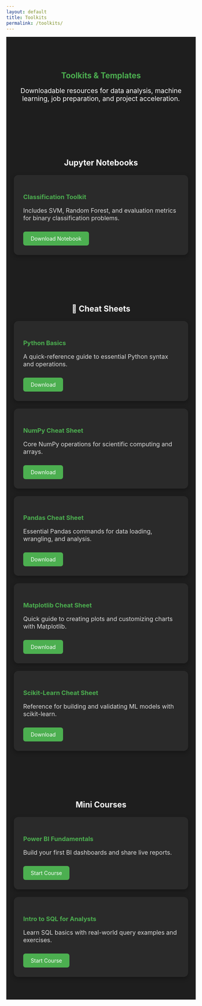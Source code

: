 ```yaml
---
layout: default
title: Toolkits
permalink: /toolkits/
---
```


<section class="toolkits-header" style="background-color: #1e1e1e; color: white; padding: 60px 20px; text-align: center;">
  <div style="max-width: 800px; margin: auto;">
    <h1 style="color: #4CAF50;">Toolkits & Templates</h1>
    <p style="font-size: 1.1rem;">
      Downloadable resources for data analysis, machine learning, job preparation, and project acceleration.
    </p>
  </div>
</section>
<section class="toolkit-section">
  <h2> Jupyter Notebooks</h2>
  <div class="card">
    <h3>Classification Toolkit</h3>
    <p>Includes SVM, Random Forest, and evaluation metrics for binary classification problems.</p>
    <a href="/toolkits/notebooks/Chest_CT-Scan-CNN-Project.ipynb" class="button">Download Notebook</a>
 </div>
</section>

<section class="toolkit-section">
  <h2>📄 Cheat Sheets</h2>

  <div class="card">
    <h3>Python Basics</h3>
    <p>A quick-reference guide to essential Python syntax and operations.</p>
    <a href="/toolkits/cheatsheets/Python_Cheat_Sheet.pdf" class="button">Download</a>
  </div>

  <div class="card">
    <h3>NumPy Cheat Sheet</h3>
    <p>Core NumPy operations for scientific computing and arrays.</p>
    <a href="/toolkits/cheatsheets/NumPy_Cheat_Sheet.pdf" class="button">Download</a>
  </div>

  <div class="card">
    <h3>Pandas Cheat Sheet</h3>
    <p>Essential Pandas commands for data loading, wrangling, and analysis.</p>
    <a href="/toolkits/cheatsheets/Pandas_Cheat_Sheet.pdf" class="button">Download</a>
  </div>

  <div class="card">
    <h3>Matplotlib Cheat Sheet</h3>
    <p>Quick guide to creating plots and customizing charts with Matplotlib.</p>
    <a href="/toolkits/cheatsheets/Matplotlib_Cheat_Sheet.pdf" class="button">Download</a>
  </div>

  <div class="card">
    <h3>Scikit-Learn Cheat Sheet</h3>
    <p>Reference for building and validating ML models with scikit-learn.</p>
    <a href="/toolkits/cheatsheets/Scikit_Learn_Cheat_Sheet_Python.pdf" class="button">Download</a>
  </div>
</section>

<section class="toolkit-section">
  <h2> Mini Courses</h2>
  <div class="card">
    <h3>Power BI Fundamentals</h3>
    <p>Build your first BI dashboards and share live reports.</p>
    <a href="/courses/powerbi/" class="button">Start Course</a>
  </div>
  <div class="card">
    <h3>Intro to SQL for Analysts</h3>
    <p>Learn SQL basics with real-world query examples and exercises.</p>
    <a href="/courses/sql/" class="button">Start Course</a>
  </div>
</section>
<style>
.toolkit-section {
  padding: 40px 20px;
  text-align: center;
  background-color: #1e1e1e;
  color: white;
}
.toolkit-section:nth-of-type(even) {
  background-color: #1e1e1e;
}
.card {
  background: #2a2a2a;
  padding: 25px;
  border-radius: 12px;
  max-width: 700px;
  margin: 20px auto;
  box-shadow: 0 4px 12px rgba(0,0,0,0.3);
  text-align: left;
  color: white;
}
.card h3 {
  color: #4CAF50;
  margin-bottom: 10px;
}
.card p {
  font-size: 1rem;
  color: #ddd;
}
.button {
  display: inline-block;
  margin-top: 10px;
  background: #4CAF50;
  color: white;
  padding: 10px 20px;
  border-radius: 6px;
  text-decoration: none;
}
.button:hover {
  background: #45a049;
}
</style>

